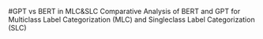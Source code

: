 #GPT vs BERT in MLC&SLC
Comparative Analysis of BERT and GPT for Multiclass Label Categorization (MLC) and Singleclass Label Categorization (SLC) ​
